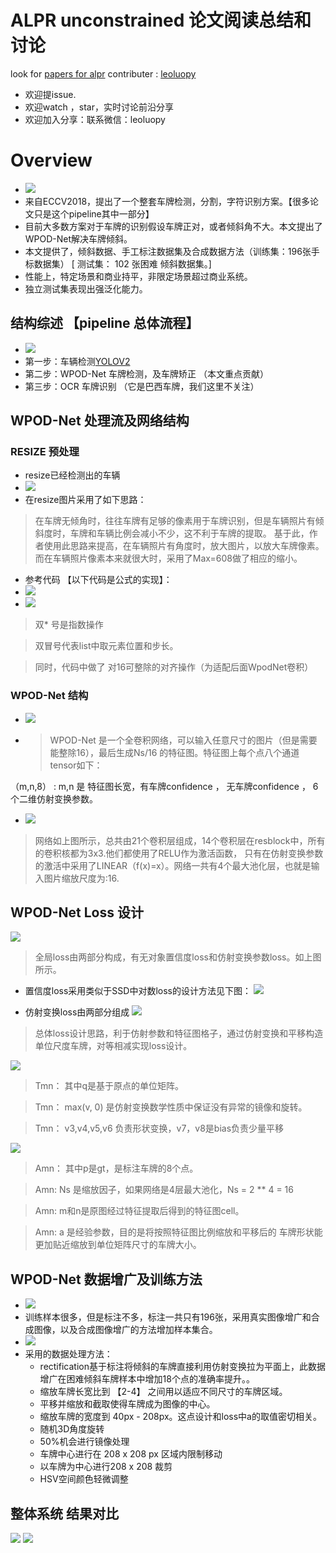 
# ALPR unconstrained 论文阅读总结和讨论

look for [papers for alpr](./alpr.pdf)
contributer : [leoluopy](https://github.com/leoluopy)

+ 欢迎提issue.
+ 欢迎watch ，star，实时讨论前沿分享
+ 欢迎加入分享：联系微信：leoluopy

# Overview
+ ![](./overview_eg.png)
+ 来自ECCV2018，提出了一个整套车牌检测，分割，字符识别方案。【很多论文只是这个pipeline其中一部分】
+ 目前大多数方案对于车牌的识别假设车牌正对，或者倾斜角不大。本文提出了WPOD-Net解决车牌倾斜。
+ 本文提供了，倾斜数据、手工标注数据集及合成数据方法（训练集：196张手标数据集） [ 测试集： 102 张困难 倾斜数据集。]
+ 性能上，特定场景和商业持平，非限定场景超过商业系统。
+ 独立测试集表现出强泛化能力。



## 结构综述 【pipeline 总体流程】
+ ![](./full_pipeline.png)
+ 第一步：车辆检测[YOLOV2](../yolo/yolo2/yolo2_discussing.md)
+ 第二步：WPOD-Net 车牌检测，及车牌矫正 （本文重点贡献）
+ 第三步：OCR 车牌识别 （它是巴西车牌，我们这里不关注）


## WPOD-Net 处理流及网络结构
### RESIZE 预处理
+ resize已经检测出的车辆
+ ![](./resize.png)
+ 在resize图片采用了如下思路：
> 在车牌无倾角时，往往车牌有足够的像素用于车牌识别，但是车辆照片有倾斜度时，车牌和车辆比例会减小不少，这不利于车牌的提取。
基于此，作者使用此思路来提高，在车辆照片有角度时，放大图片，以放大车牌像素。而在车辆照片像素本来就很大时，采用了Max=608做了相应的缩小。
+ 参考代码 【以下代码是公式的实现】：
+ ![](./code_resize1.png)
+ ![](./code_resize2.png)
> 双* 号是指数操作

> 双冒号代表list中取元素位置和步长。

> 同时，代码中做了 对16可整除的对齐操作（为适配后面WpodNet卷积）

### WPOD-Net 结构
+ ![](./wpodnet_process.png)
+ > WPOD-Net 是一个全卷积网络，可以输入任意尺寸的图片（但是需要能整除16），最后生成Ns/16 的特征图。特征图上每个点八个通道tensor如下：

（m,n,8） : m,n 是 特征图长宽，有车牌confidence ， 无车牌confidence ， 6个二维仿射变换参数。
+ ![](./arch_wpodnet.png)
> 网络如上图所示，总共由21个卷积层组成，14个卷积层在resblock中，所有的卷积核都为3x3.他们都使用了RELU作为激活函数，
只有在仿射变换参数的激活中采用了LINEAR（f(x)=x）。网络一共有4个最大池化层，也就是输入图片缩放尺度为:16.

## WPOD-Net Loss 设计
![](./whole_loss.png)
> 全局loss由两部分构成，有无对象置信度loss和仿射变换参数loss。如上图所示。
+ 置信度loss采用类似于SSD中对数loss的设计方法见下图：
![](./probe_loss.png)

+ 仿射变换loss由两部分组成
![](./affine_loss.png)

> 总体loss设计思路，利于仿射参数和特征图格子，通过仿射变换和平移构造单位尺度车牌，对等相减实现loss设计。

![](./affine_T.png)

> Tmn： 其中q是基于原点的单位矩阵。

> Tmn： max(v, 0) 是仿射变换数学性质中保证没有异常的镜像和旋转。

> Tmn： v3,v4,v5,v6 负责形状变换，v7，v8是bias负责少量平移

![](./affine_A.png)

> Amn： 其中p是gt，是标注车牌的8个点。

> Amn: Ns 是缩放因子，如果网络是4层最大池化，Ns = 2 ** 4 = 16

> Amn: m和n是原图经过特征提取后得到的特征图cell。

> Amn: a 是经验参数，目的是将按照特征图比例缩放和平移后的 车牌形状能更加贴近缩放到单位矩阵尺寸的车牌大小。


## WPOD-Net 数据增广及训练方法
+ ![](./train_eg1.png)
+ 训练样本很多，但是标注不多，标注一共只有196张，采用真实图像增广和合成图像，以及合成图像增广的方法增加样本集合。
+ ![](./train_eg2.png)
+ 采用的数据处理方法：
    + rectification基于标注将倾斜的车牌直接利用仿射变换拉为平面上，此数据增广在困难倾斜车牌样本中增加18个点的准确率提升。。
    + 缩放车牌长宽比到 【2-4】 之间用以适应不同尺寸的车牌区域。
    + 平移并缩放和截取使得车牌成为图像的中心。
    + 缩放车牌的宽度到 40px - 208px。这点设计和loss中a的取值密切相关。
    + 随机3D角度旋转
    + 50%机会进行镜像处理
    + 车牌中心进行在 208 x 208 px 区域内限制移动
    + 以车牌为中心进行208 x 208 裁剪
    + HSV空间颜色轻微调整


## 整体系统 结果对比

![](./ret_alpr.png)
![](./ret_ocr.png)